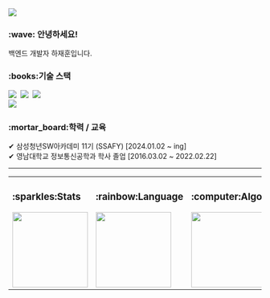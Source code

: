 <div class="header-image">
 <img src="https://capsule-render.vercel.app/api?type=waving&color=gradient&height=180&section=header&text=Hhajae's&animation=fadeIn&fontAlginY=36&fontSize=32&fontColor=ffffff" />
</div>

<h3>:wave: 안녕하세요!</h3>
백엔드 개발자 하재훈입니다.

<h3>:books:기술 스택</h3>

<p>
  <img src="https://img.shields.io/badge/Java-007396?style=flat-square&logo=Java&logoColor=white"/></a>&nbsp
  <img src="https://img.shields.io/badge/Spring-6DB33F?style=flat-square&logo=Spring&logoColor=white"/></a>&nbsp
  <img src="https://img.shields.io/badge/SpringBoot-6DB33F?style=flat-square&logo=SpringBoot&logoColor=white"/></a>&nbsp 
  <br>
   <img src="https://img.shields.io/badge/Mysql-E6B91E?style=flat-square&logo=MySql&logoColor=white"/></a>&nbsp
<!--    <img src="https://img.shields.io/badge/Oracle-F80000?style=flat-square&logo=Oracle&logoColor=white"/></a>&nbsp
  <br>
   <img src="https://img.shields.io/badge/Python-3766AB?style=flat-square&logo=Python&logoColor=white"/></a>&nbsp 
   <img src="https://img.shields.io/badge/Javascript-ffb13b?style=flat-square&logo=javascript&logoColor=white"/></a>&nbsp 
  <br>
   <img src="https://img.shields.io/badge/Node.js-339933?style=flat-square&logo=Node.js&logoColor=white"/></a>&nbsp
   <img src="https://img.shields.io/badge/AWS-232F3E?style=flat-square&logo=AmazonAWS&logoColor=white"/></a>&nbsp 
   <img src="https://img.shields.io/badge/GoogleCloud-4285F4?style=flat-square&logo=GoogleCloud&logoColor=white"/></a>&nbsp -->
</p>

<h3>:mortar_board:학력 / 교육</h3>
✔ 삼성청년SW아카데미 11기 (SSAFY) [2024.01.02 ~ ing] <br>
✔ 영남대학교 정보통신공학과 학사 졸업 [2016.03.02 ~ 2022.02.22] <br>
<hr>

<table>
  <tr>
    <td>
      <h3>:sparkles:Stats</h3>
      <img src="https://github-readme-stats.vercel.app/api?username=hhajae&theme=transparent&show_icons=true" height="150"/>
    </td>
    <td>
      <h3>:rainbow:Language</h3>
      <img src="https://github-readme-stats.vercel.app/api/top-langs/?username=hhajae&layout=compact&theme=transparent" height="150"/>
    </td>
    <td>
      <h3>:computer:Algorithm</h3>
      <img src="http://mazassumnida.wtf/api/v2/generate_badge?boj=hajae" height="150">
    </td>
  </tr>
</table>



<!--
**yuseung0429/yuseung0429** is a :sparkles: _special_ :sparkles: repository because its `README.md` (this file) appears on your GitHub profile.

Here are some ideas to get you started:

- :telescope: I’m currently working on ...
- :seedling: I’m currently learning ...
- :dancers: I’m looking to collaborate on ...
- :thinking_face: I’m looking for help with ...
- :speech_balloon: Ask me about ...
- :mailbox: How to reach me: ...
- :smile: Pronouns: ...
- :zap: Fun fact: ...
-->
